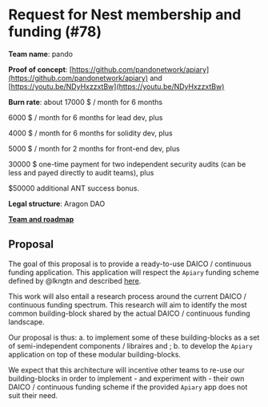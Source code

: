 # Request for Nest membership and funding (#78)

**Team name**: pando

**Proof of concept**: [https://github.com/pandonetwork/apiary](https://github.com/pandonetwork/apiary) and [https://youtu.be/NDyHxzzxtBw](https://youtu.be/NDyHxzzxtBw)

**Burn rate**: about 17000 $ / month for 6 months

6000 $ / month for 6 months for lead dev, plus

4000 $ / month for 6 months for solidity dev, plus

5000 $ / month for 2 months for front-end dev, plus

30000 $ one-time payment for two independent security audits (can be less and payed directly to audit teams), plus

$50000 additional ANT success bonus.

**Legal structure**: Aragon DAO

**[Team and roadmap](x/files)**


## Proposal

The goal of this proposal is to provide a ready-to-use DAICO / continuous funding application. This application will respect the `Apiary` funding scheme defined by @lkngtn and described [here](https://github.com/1Hive/Apiary).

This work will also entail a research process around the current DAICO / continuous funding spectrum. This research will aim to identify the most common building-block shared by the actual DAICO / continuous funding landscape.

Our proposal is thus: a. to implement some of these building-blocks as a set of semi-independent components / libraires and ; b. to develop the `Apiary` application on top of these modular building-blocks.

We expect that this architecture will incentive other teams to re-use our building-blocks in order to implement - and experiment with - their own DAICO / continuous funding scheme if the provided `Apiary` app does not suit their need.
